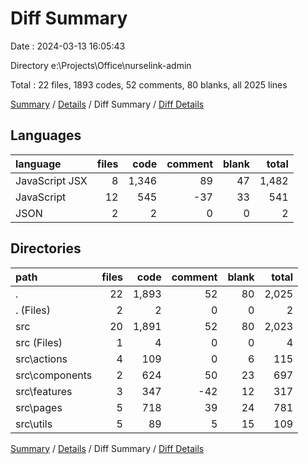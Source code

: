 # Diff Summary

Date : 2024-03-13 16:05:43

Directory e:\\Projects\\Office\\nurselink-admin

Total : 22 files,  1893 codes, 52 comments, 80 blanks, all 2025 lines

[Summary](results.md) / [Details](details.md) / Diff Summary / [Diff Details](diff-details.md)

## Languages
| language | files | code | comment | blank | total |
| :--- | ---: | ---: | ---: | ---: | ---: |
| JavaScript JSX | 8 | 1,346 | 89 | 47 | 1,482 |
| JavaScript | 12 | 545 | -37 | 33 | 541 |
| JSON | 2 | 2 | 0 | 0 | 2 |

## Directories
| path | files | code | comment | blank | total |
| :--- | ---: | ---: | ---: | ---: | ---: |
| . | 22 | 1,893 | 52 | 80 | 2,025 |
| . (Files) | 2 | 2 | 0 | 0 | 2 |
| src | 20 | 1,891 | 52 | 80 | 2,023 |
| src (Files) | 1 | 4 | 0 | 0 | 4 |
| src\\actions | 4 | 109 | 0 | 6 | 115 |
| src\\components | 2 | 624 | 50 | 23 | 697 |
| src\\features | 3 | 347 | -42 | 12 | 317 |
| src\\pages | 5 | 718 | 39 | 24 | 781 |
| src\\utils | 5 | 89 | 5 | 15 | 109 |

[Summary](results.md) / [Details](details.md) / Diff Summary / [Diff Details](diff-details.md)